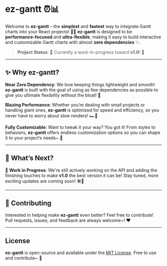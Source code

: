 # ez-gantt ⏰📊

Welcome to **ez-gantt** – the **simplest** and **fastest** way to integrate Gantt charts into your React projects! 🚀✨ 
**ez-gantt** is designed to be **performance-focused** and **ultra-flexible**, making it easy to build interactive and customizable Gantt charts with almost **zero dependencies** ✨.

> **Project Status**: 🚧 Currently a work-in-progress toward **v1.0**! 🚧

---

## ✨ Why ez-gantt?

**Near Zero Dependency**: We love keeping things lightweight and smooth! **ez-gantt** is built with the goal of using as few dependencies as possible to give you ultimate flexibility without the bloat! 💫

**Blazing Performance**: Whether you’re dealing with small projects or handling giant ones, **ez-gantt** is optimized for speed and efficiency, so you never have to worry about slow renders! 🏎️💨

**Fully Customizable**: Want to tweak it your way? You got it! From styles to behaviors, **ez-gantt** offers endless customization options so you can shape it to your project’s needs~ 🌸

---

## 🚧 What’s Next?

🔧 **Work in Progress**: We're still actively working on the API and adding the finishing touches to make **v1.0** the best version it can be! Stay tuned, more exciting updates are coming soon! 🛠️👷

---

## 👾 Contributing

Interested in helping make **ez-gantt** even better? Feel free to contribute! Pull requests, issues, and feedback are always welcome~! ❤️

---

## License

**ez-gantt** is open-source and available under the [MIT License](./LICENSE). Free to use and contribute~ 🎉
